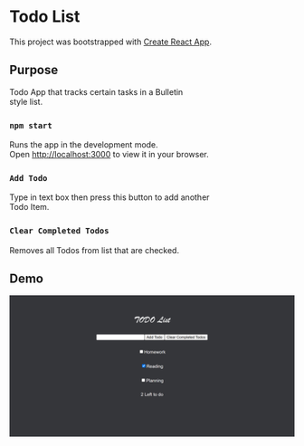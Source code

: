 # Todo List

This project was bootstrapped with [Create React App](https://github.com/facebook/create-react-app).

## Purpose

Todo App that tracks certain tasks in a Bulletin \
style list. 

### `npm start`

Runs the app in the development mode.\
Open [http://localhost:3000](http://localhost:3000) to view it in your browser.

### `Add Todo`

Type in text box then press this button to add another \
Todo Item.

### `Clear Completed Todos`

Removes all Todos from list that are checked.

## Demo
<img src="public/demoimage.png" alt="Todo List App Demo Image"/>

